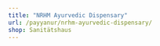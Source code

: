 ```yaml
---
title: "NRHM Ayurvedic Dispensary"
url: /payyanur/nrhm-ayurvedic-dispensary/
shop: Sanitätshaus
---
```

